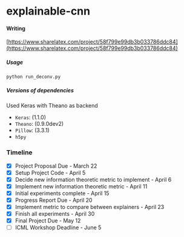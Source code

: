 # explainable-cnn

#### Writing
[https://www.sharelatex.com/project/58f799e99db3b033786ddc84](https://www.sharelatex.com/project/58f799e99db3b033786ddc84)


##### Usage
```
python run_deconv.py
```

##### Versions of dependencies
Used Keras with Theano as backend
- `Keras`: (1.1.0)
- `Theano`: (0.9.0dev2)
- `Pillow`: (3.3.1)
- `h5py`


### Timeline
- [x] Project Proposal Due - March 22
- [x] Setup Project Code - April 5
- [x] Decide new information theoretic metric to implement - April 6
- [x] Implement new information theoretic metric - April 11
- [x] Initial experiments complete - April 15
- [x] Progress Report Due - April 20
- [x] Implement metric to compare between explainers - April 23
- [x] Finish all experiments - April 30
- [x] Final Project Due - May 12
- [ ] ICML Workshop Deadline - June 5
